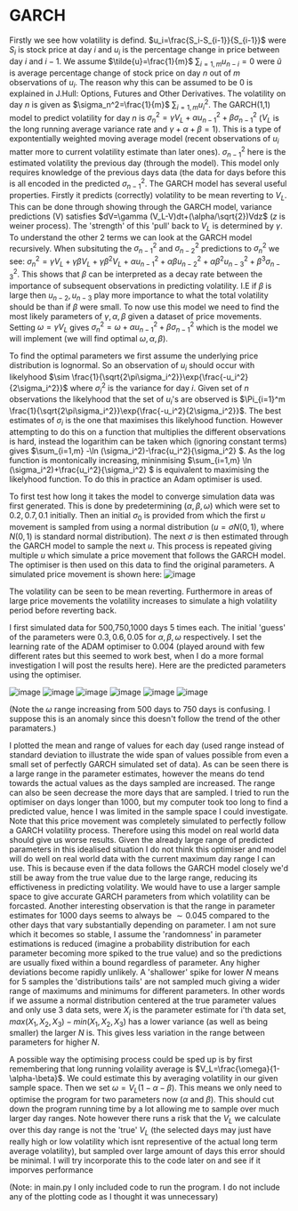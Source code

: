 # GARCH

Firstly we see how volatility is defind. $u_i=\frac{S_i-S_{i-1}}{S_{i-1}}$ were $S_i$ is stock price at day $i$ and $u_i$ is the percentage change in price between day $i$ and $i-1$. We assume $\tilde{u}=\frac{1}{m}$ $\sum_{i=1,m} u_{n-i}=0$ were $\tilde{u}$ is average percentage change of stock price on day $n$ out of $m$ observations of $u_i$. The reason why this can be assumed to be 0 is explained in J.Hull: Options, Futures and Other Derivatives. The volatility on day $n$ is given as $\sigma_n^2=\frac{1}{m}$ $\sum_{i=1,m} u^2_i$. The GARCH(1,1) model to predict volatility for day $n$ is $\sigma_n^2=\gamma V_L+\alpha u_{n-1}^2+\beta \sigma_{n-1}^2$ ($V_L$ is the long running average variance rate and $\gamma+\alpha+\beta=1$). This is a type of expontentially weighted moving average model (recent observations of $u_i$ matter more to current volatility estimate than later ones). $\sigma_{n-1}^2$ here is the estimated volatility the previous day (through the model). This model only requires knowledge of the previous days data (the data for days before this is all encoded in the predicted $\sigma_{n-1}^2$. The GARCH model has several useful properties. Firstly it predicts (correctly) volatility to be mean reverting to $V_L$. This can be done through showing through the GARCH model, variance predictions (V) satisfies $dV=\gamma (V_L-V)dt+(\alpha/\sqrt{2})Vdz$ ($z$ is weiner process). The 'strength' of this 'pull' back to $V_L$ is determined by $\gamma$. To understand the other 2 terms we can look at the GARCH model recursively. When subsituting the $\sigma_{n-1}^2$ and $\sigma_{n-2}^2$ predictions to $\sigma_n^2$ we see: $\sigma_n^2=\gamma V_L+\gamma\beta V_L+\gamma \beta^2 V_L+\alpha u_{n-1}^2+\alpha \beta u_{n-2}^2+\alpha \beta^2u_{n-3}^2+\beta^3\sigma_{n-3}^2$. This shows that $\beta$ can be interpreted as a decay rate between the importance of subsequent observations in predicting volatility. I.E if $\beta$ is large then $u_{n-2},u_{n-3}$ play more importance to what the total volatility should be than if $\beta$ were small. To now use this model we need to find the most likely parameters of $\gamma,\alpha,\beta$ given a dataset of price movements. Setting $\omega=\gamma V_L$ gives $\sigma_n^2=\omega+\alpha u_{n-1}^2+\beta \sigma_{n-1}^2$ which is the model we will implement (we will find optimal $\omega,\alpha,\beta$).

To find the optimal parameters we first assume the underlying price distribution is lognormal. So an observation of $u_i$ should occur with likelyhood $\sim \frac{1}{\sqrt{2\pi\sigma_i^2}}\exp{\frac{-u_i^2}{2\sigma_i^2}}$ where $\sigma_i^2$ is the variance for day $i$. Given set of $n$ observations the likelyhood that the set of $u_i$'s are observed is $\Pi_{i=1}^m \frac{1}{\sqrt{2\pi\sigma_i^2}}\exp{\frac{-u_i^2}{2\sigma_i^2}}$. The best estimates of $\sigma_i$ is the one that maximises this likelyhood function. However attempting to do this on a function that multiplies the different observations is hard, instead the logarithim can be taken which (ignoring constant terms) gives $\sum_{i=1,m} -\ln (\sigma_i^2)-\frac{u_i^2}{\sigma_i^2} $. As the log function is montonically increasing, mininmising $\sum_{i=1,m} \ln (\sigma_i^2)+\frac{u_i^2}{\sigma_i^2} $ is equivalent to maximising the likelyhood function. To do this in practice an Adam optimiser is used. 

To first test how long it takes the model to converge simulation data was first generated. This is done by predetermining ($\alpha,\beta,\omega$) which were set to $0.2,0.7,0.1$ initially. Then an initial $\sigma_0$ is provided from which the first $u$ movement is sampled from using a normal distribution ($u=\sigma N(0,1)$, where $N(0,1)$ is standard normal distribution). The next $\sigma$ is then estimated through the GARCH model to sample the next $u$. This process is repeated giving multiple $u$ which simulate a price movement that follows the GARCH model. The optimiser is then used on this data to find the original parameters. A simulated price movement is shown here:
![image](https://github.com/adi587/Volatilityforcasting/assets/63116085/25548857-40dc-4534-8152-b14fd45b54ad)

The volatility can be seen to be mean reverting. Furthermore in areas of large price movements the volatility increases to simulate a high volatility period before reverting back.

I first simulated data for 500,750,1000 days 5 times each. The initial 'guess' of the parameters were $0.3,0.6,0.05$ for $\alpha,\beta,\omega$ respectively. I set the learning rate of the ADAM optimiser to 0.004 (played around with few different rates but this seemed to work best, when I do a more formal investigation I will post the results here). Here are the predicted parameters using the optimiser.

![image](https://github.com/adi587/Volatilityforcasting/assets/63116085/0eda35da-91ae-4a56-9320-cc81d410d24e) ![image](https://github.com/adi587/Volatilityforcasting/assets/63116085/e70dfbc3-17c6-4016-9c6b-21abedfa100a) ![image](https://github.com/adi587/Volatilityforcasting/assets/63116085/693cbedc-f432-4721-a244-fb9c783cbf5f)
![image](https://github.com/adi587/Volatilityforcasting/assets/63116085/53e624a1-86fa-4b75-a7e6-32650163dffb) ![image](https://github.com/adi587/Volatilityforcasting/assets/63116085/06a68f19-f50b-4265-9b6b-599ea3d5a50d) ![image](https://github.com/adi587/Volatilityforcasting/assets/63116085/0e5addc5-f373-43e1-985a-cf7ec043080d)

(Note the $\omega$ range increasing from 500 days to 750 days is confusing. I suppose this is an anomaly since this doesn't follow the trend of the other paramaters.)





I plotted the mean and range of values for each day (used range instead of standard deviation to illustrate the wide span of values possible from even a small set of perfectly GARCH simulated set of data). As can be seen there is a large range in the parameter estimates, however the means do tend towards the actual values as  the days sampled are increased. The range can also be seen decrease the more days that are sampled. I tried to run the optimiser on days longer than 1000, 
but my computer took too long to find a predicted value, hence I was limited in the sample space I could investigate. Note that this price movement was completely simulated to perfectly follow a GARCH volatility process. Therefore using this model on real world data should give us worse results. Given the already large range of predicted parameters in this idealised situation I do not think this optimiser and model will do well on real world data with the current maximum day range I can use. This is because even if the data follows the GARCH model closely we'd still be away from the true value due to the large range, reducing its effictiveness in predicting volatility. We would have to use a larger sample space  to give accurate GARCH parameters from which volatility can be forcasted. Another interesting observation is that the range in parameter estimates for 1000 days seems to always be $\sim 0.045$ compared to the other days that vary substantially depending on parameter. I am not sure which it becomes so stable, I assume the 'randomness' in parameter estimations is reduced (imagine a probability distribution for each parameter becoming more spiked to the true value) and so the predictions are usually fixed within a bound regardless of parameter. Any higher deviations become rapidly unlikely. A 'shallower' spike for lower $N$ means for 5 samples the 'distributions tails' are not sampled much giving a wider range of maximums and minimums for different parameters. In other words if we assume a normal distribution centered at the true parameter values and only use 3 data sets, were $X_i$ is the parameter estimate for i'th data set, $max(X_1,X_2,X_3)-min(X_1,X_2,X_3)$ has a lower variance (as well as being smaller) the larger $N$ is. This gives less variation in the range between parameters for higher $N$.

A possible way the optimising process could be sped up is by first remembering that long running volaility average is $V_L=\frac{\omega}{1-\alpha-\beta}$. We could estimate this by averaging volatility in our given sample space. Then we set $\omega=V_L(1-\alpha-\beta)$. This means we only need to optimise the program for two parameters now ($\alpha$ and $\beta$). This should cut down the program running time by a lot allowing me to sample over much larger day ranges. Note however there runs a risk that the $V_L$ we calculate over this day range is not the 'true' $V_L$ (the selected days may just have really high or low volatility which isnt representive of the actual long term average volatility), but sampled over large amount of days this error should be minimal. I will try incorporate this to the code later on and see if it imporves performance 

(Note: in main.py I only included code to run the program. I do not include any of the plotting code as I thought it was unnecessary)

